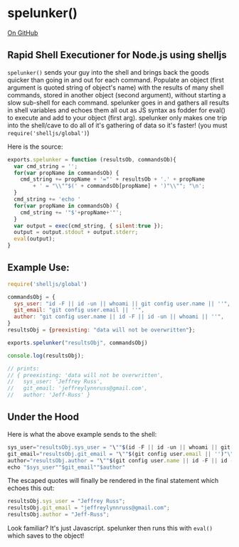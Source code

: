 # spelunker()

[On GitHub](https://github.com/Jeff-Russ/spelunker-node-shelljs)

## Rapid Shell Executioner for Node.js using shelljs

`spelunker()` sends your guy into the shell and brings back the goods quicker than going in and out for each command. Populate an object (first argument is quoted string of object's name) with the results of many shell commands, stored in another object (second argument), without starting a slow sub-shell for each command. spelunker goes in and gathers all results in shell variables and echoes them all out as JS syntax as fodder for eval() to execute and add to your object (first arg). spelunker only makes one trip into the shell/cave to do all of it's gathering of data so it's faster! (you must `require('shelljs/global')`)  

Here is the source:  

```javascript
exports.spelunker = function (resultsOb, commandsOb){
  var cmd_string = '';
  for(var propName in commandsOb) {
    cmd_string += propName + '="' + resultsOb + '.' + propName 
        + ' = "\\""$(' + commandsOb[propName] + ')"\\""; "\n';
  }
  cmd_string += 'echo '
  for(var propName in commandsOb) {
    cmd_string += '"$'+propName+'"';
  }
  var output = exec(cmd_string, { silent:true });
  output = output.stdout + output.stderr;
  eval(output);
}
```

## Example Use: 

```javascript
require('shelljs/global')

commandsObj = {
  sys_user: "id -F || id -un || whoami || git config user.name || ''",
  git_email: "git config user.email || ''",
  author: "git config user.name || id -F || id -un || whoami || ''",
}
resultsObj = {preexisting: "data will not be overwritten"};

exports.spelunker("resultsObj", commandsObj)

console.log(resultsObj);

// prints: 
// { preexisting: 'data will not be overwritten',
//   sys_user: 'Jeffrey Russ',
//   git_email: 'jeffreylynnruss@gmail.com',
//   author: 'Jeff-Russ' }
```
## Under the Hood 

Here is what the above example sends to the shell:  

```javascript
sys_user="resultsObj.sys_user = "\""$(id -F || id -un || whoami || git config user.name || '')"\""; "
git_email="resultsObj.git_email = "\""$(git config user.email || '')"\""; "
author="resultsObj.author = "\""$(git config user.name || id -F || id -un || whoami || '')"\""; "
echo "$sys_user""$git_email""$author"
```

The escaped quotes will finally be rendered in the final statement which echoes this out:  

```javascript
resultsObj.sys_user = "Jeffrey Russ";
resultsObj.git_email = "jeffreylynnruss@gmail.com";
resultsObj.author = "Jeff-Russ"; 
```
Look familiar? It's just Javascript. spelunker then runs this with `eval()` which saves to the object!  
